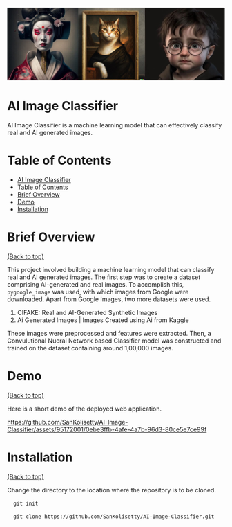 ![Banner](./banneraiimg.jpg)

# AI Image Classifier

AI Image Classifier is a machine learning model that can effectively classify real and AI generated images.

# Table of Contents

- [AI Image Classifier](#ai-image-classifier)
- [Table of Contents](#table-of-contents)
- [Brief Overview](#brief-overview)
- [Demo](#demo)
- [Installation](#installation)

# Brief Overview
[(Back to top)](#table-of-contents)

This project involved building a machine learning model that can classify real and AI generated images. The first step was to create a dataset comprising AI-generated and real images. To accomplish this, `pygoogle_image` was used, with which images from Google were downloaded. Apart from Google Images, two more datasets were used.

1. CIFAKE: Real and AI-Generated Synthetic Images 
2. Ai Generated Images | Images Created using Ai from Kaggle

These images were preprocessed and features were extracted. Then, a Convulutional Nueral Network based Classifier model was constructed and trained on the dataset containing around 1,00,000 images.

# Demo
[(Back to top)](#table-of-contents)

Here is a short demo of the deployed web application.

https://github.com/SanKolisetty/AI-Image-Classifier/assets/95172001/0ebe3ffb-4afe-4a7b-96d3-80ce5e7ce99f

# Installation
[(Back to top)](#table-of-contents)

Change the directory to the location where the repository is to be cloned.

```shell
  git init
```
```shell
  git clone https://github.com/SanKolisetty/AI-Image-Classifier.git
```



